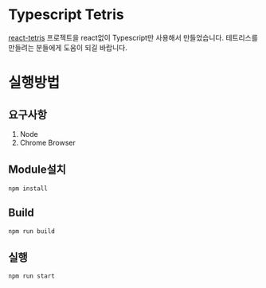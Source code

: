 # Typescript Tetris

[react-tetris][react-tetris-link] 프로젝트을 react없이 Typescript만 사용해서 만들었습니다.
테트리스를 만들려는 분들에게 도움이 되길 바랍니다.

[react-tetris-link]: https://github.com/chvin/react-tetris

# 실행방법

## 요구사항
1. Node
2. Chrome Browser

## Module설치
```
npm install
```
## Build
```
npm run build
```

## 실행
```
npm run start
```
